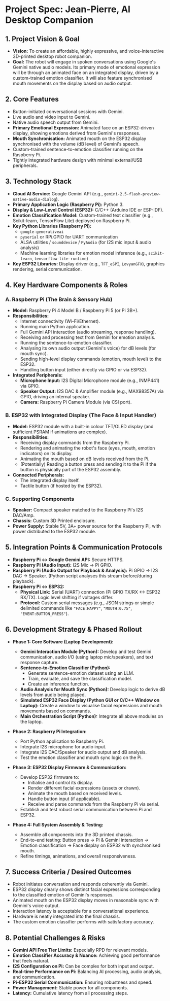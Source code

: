 # Project Spec: Jean-Pierre, AI Desktop Companion

## 1. Project Vision & Goal

* **Vision:** To create an affordable, highly expressive, and voice-interactive 3D-printed desktop robot companion.
* **Goal:** The robot will engage in spoken conversations using Google's Gemini native audio models. Its primary mode of emotional expression will be through an animated face on an integrated display, driven by a custom-trained emotion classifier. It will also feature synchronised mouth movements on the display based on audio output.

## 2. Core Features

* Button-initiated conversational sessions with Gemini.
* Live audio and video input to Gemini.
* Native audio speech output from Gemini.
* **Primary Emotional Expression:** Animated face on an ESP32-driven display, showing emotions derived from Gemini's responses.
* **Mouth Synchronisation:** Animated mouth on the ESP32 display synchronised with the volume (dB level) of Gemini's speech.
* Custom-trained sentence-to-emotion classifier running on the Raspberry Pi.
* Tightly integrated hardware design with minimal external/USB peripherals.

## 3. Technology Stack

* **Cloud AI Service:** Google Gemini API (e.g., `gemini-2.5-flash-preview-native-audio-dialog`).
* **Primary Application Logic (Raspberry Pi):** Python 3.
* **Display & Low-Level Control (ESP32):** C/C++ (Arduino IDE or ESP-IDF).
* **Emotion Classification Model:** Custom-trained text classifier (e.g., Scikit-learn, TensorFlow Lite) deployed on Raspberry Pi.
* **Key Python Libraries (Raspberry Pi):**
    * `google-generativeai`
    * `pyserial` or RPi.GPIO for UART communication
    * ALSA utilities / `sounddevice` / `PyAudio` (for I2S mic input & audio analysis)
    * Machine learning libraries for emotion model inference (e.g., `scikit-learn`, `tensorflow-lite-runtime`)
* **Key ESP32 Libraries:** Display driver (e.g., `TFT_eSPI`, `LovyanGFX`), graphics rendering, serial communication.

## 4. Key Hardware Components & Roles

### A. Raspberry Pi (The Brain & Sensory Hub)

* **Model:** Raspberry Pi 4 Model B / Raspberry Pi 5 (or Pi 3B+).
* **Responsibilities:**
    * Internet connectivity (Wi-Fi/Ethernet).
    * Running main Python application.
    * Full Gemini API interaction (audio streaming, response handling).
    * Receiving and processing text from Gemini for emotion analysis.
    * Running the sentence-to-emotion classifier.
    * Analysing its own audio output (Gemini's voice) for dB levels (for mouth sync).
    * Sending high-level display commands (emotion, mouth level) to the ESP32.
    * Handling button input (either directly via GPIO or via ESP32).
* **Integrated Peripherals:**
    * **Microphone Input:** I2S Digital Microphone module (e.g., INMP441) via GPIO.
    * **Speaker Output:** I2S DAC & Amplifier module (e.g., MAX98357A) via GPIO, driving an internal speaker.
    * **Camera:** Raspberry Pi Camera Module (via CSI port).

### B. ESP32 with Integrated Display (The Face & Input Handler)

* **Model:** ESP32 module with a built-in colour TFT/OLED display (and sufficient PSRAM if animations are complex).
* **Responsibilities:**
    * Receiving display commands from the Raspberry Pi.
    * Rendering and animating the robot's face (eyes, mouth, emotion indicators) on its display.
    * Animating the mouth based on dB levels received from the Pi.
    * (Potentially) Reading a button press and sending it to the Pi if the button is physically part of the ESP32 assembly.
* **Connected Peripherals:**
    * The integrated display itself.
    * Tactile button (if hosted by the ESP32).

### C. Supporting Components

* **Speaker:** Compact speaker matched to the Raspberry Pi's I2S DAC/Amp.
* **Chassis:** Custom 3D Printed enclosure.
* **Power Supply:** Stable 5V, 3A+ power source for the Raspberry Pi, with power distributed to the ESP32 module.

## 5. Integration Points & Communication Protocols

* **Raspberry Pi <-> Google Gemini API:** Secure HTTPS.
* **Raspberry Pi (Audio Input):** I2S Mic -> Pi GPIO.
* **Raspberry Pi (Audio Output for Playback & Analysis):** Pi GPIO -> I2S DAC -> Speaker. (Python script analyses this stream before/during playback).
* **Raspberry Pi <-> ESP32:**
    * **Physical Link:** Serial (UART) connection (Pi GPIO TX/RX <-> ESP32 RX/TX). Logic level shifting if voltages differ.
    * **Protocol:** Custom serial messages (e.g., JSON strings or simple delimited commands like `"FACE:HAPPY"`, `"MOUTH:0.75"`, `"EVENT:BUTTON_PRESS"`).

## 6. Development Strategy & Phased Rollout

* **Phase 1: Core Software (Laptop Development):**
    * **Gemini Interaction Module (Python):** Develop and test Gemini communication, audio I/O (using laptop mic/speakers), and text response capture.
    * **Sentence-to-Emotion Classifier (Python):**
        * Generate sentence-emotion dataset using an LLM.
        * Train, evaluate, and save the classification model.
        * Create an inference function.
    * **Audio Analysis for Mouth Sync (Python):** Develop logic to derive dB levels from audio being played.
    * **Simulated ESP32 Face Display (Python GUI or C/C++ Window on Laptop):** Create a window to visualise facial expressions and mouth movements based on commands.
    * **Main Orchestration Script (Python):** Integrate all above modules on the laptop.

* **Phase 2: Raspberry Pi Integration:**
    * Port Python application to Raspberry Pi.
    * Integrate I2S microphone for audio input.
    * Integrate I2S DAC/Speaker for audio output and dB analysis.
    * Test the emotion classifier and mouth sync logic on the Pi.

* **Phase 3: ESP32 Display Firmware & Communication:**
    * Develop ESP32 firmware to:
        * Initialise and control its display.
        * Render different facial expressions (assets or drawn).
        * Animate the mouth based on received levels.
        * Handle button input (if applicable).
        * Receive and parse commands from the Raspberry Pi via serial.
    * Establish and test robust serial communication between Pi and ESP32.

* **Phase 4: Full System Assembly & Testing:**
    * Assemble all components into the 3D printed chassis.
    * End-to-end testing: Button press -> Pi & Gemini interaction -> Emotion classification -> Face display on ESP32 with synchronised mouth.
    * Refine timings, animations, and overall responsiveness.

## 7. Success Criteria / Desired Outcomes

* Robot initiates conversation and responds coherently via Gemini.
* ESP32 display clearly shows distinct facial expressions corresponding to the classified emotion of Gemini's responses.
* Animated mouth on the ESP32 display moves in reasonable sync with Gemini's voice output.
* Interaction latency is acceptable for a conversational experience.
* Hardware is neatly integrated into the final chassis.
* The custom emotion classifier performs with satisfactory accuracy.

## 8. Potential Challenges & Risks

* **Gemini API Free Tier Limits:** Especially RPD for relevant models.
* **Emotion Classifier Accuracy & Nuance:** Achieving good performance that feels natural.
* **I2S Configuration on Pi:** Can be complex for both input and output.
* **Real-time Performance on Pi:** Balancing AI processing, audio analysis, and communication.
* **Pi-ESP32 Serial Communication:** Ensuring robustness and speed.
* **Power Management:** Stable power for all components.
* **Latency:** Cumulative latency from all processing steps.

